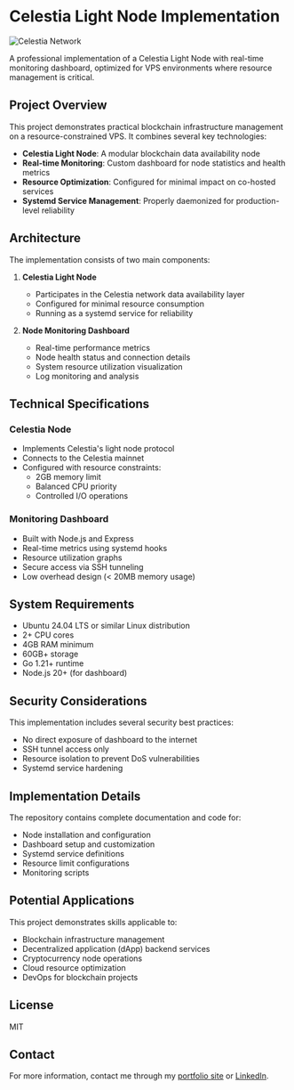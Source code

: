# Celestia Light Node Implementation

![Celestia Network](https://raw.githubusercontent.com/celestiaorg/celestia-brand/main/celestia-logo-horizontal.svg)

A professional implementation of a Celestia Light Node with real-time monitoring dashboard, optimized for VPS environments where resource management is critical.

## Project Overview

This project demonstrates practical blockchain infrastructure management on a resource-constrained VPS. It combines several key technologies:

- **Celestia Light Node**: A modular blockchain data availability node
- **Real-time Monitoring**: Custom dashboard for node statistics and health metrics
- **Resource Optimization**: Configured for minimal impact on co-hosted services
- **Systemd Service Management**: Properly daemonized for production-level reliability

## Architecture

The implementation consists of two main components:

1. **Celestia Light Node**
   - Participates in the Celestia network data availability layer
   - Configured for minimal resource consumption
   - Running as a systemd service for reliability

2. **Node Monitoring Dashboard**
   - Real-time performance metrics
   - Node health status and connection details
   - System resource utilization visualization
   - Log monitoring and analysis

## Technical Specifications

### Celestia Node

- Implements Celestia's light node protocol
- Connects to the Celestia mainnet
- Configured with resource constraints:
  - 2GB memory limit
  - Balanced CPU priority
  - Controlled I/O operations

### Monitoring Dashboard

- Built with Node.js and Express
- Real-time metrics using systemd hooks
- Resource utilization graphs
- Secure access via SSH tunneling
- Low overhead design (< 20MB memory usage)

## System Requirements

- Ubuntu 24.04 LTS or similar Linux distribution
- 2+ CPU cores
- 4GB RAM minimum
- 60GB+ storage
- Go 1.21+ runtime
- Node.js 20+ (for dashboard)

## Security Considerations

This implementation includes several security best practices:

- No direct exposure of dashboard to the internet
- SSH tunnel access only
- Resource isolation to prevent DoS vulnerabilities
- Systemd service hardening

## Implementation Details

The repository contains complete documentation and code for:

- Node installation and configuration
- Dashboard setup and customization
- Systemd service definitions
- Resource limit configurations
- Monitoring scripts

## Potential Applications

This project demonstrates skills applicable to:

- Blockchain infrastructure management
- Decentralized application (dApp) backend services
- Cryptocurrency node operations
- Cloud resource optimization
- DevOps for blockchain projects

## License

MIT

## Contact

For more information, contact me through my [portfolio site](https://yourportfolio.com) or [LinkedIn](https://linkedin.com/in/yourprofile).
